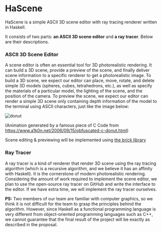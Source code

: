 # HaScene
HaScene is a simple ASCII 3D scene editor with ray tracing renderer written in Haskell.

It consists of two parts: **an ASCII 3D scene editor** and **a ray tracer**. Below are their descriptions.

### ASCII 3D Scene Editor

A scene editor is often an essential tool for 3D photorealistic rendering. It can build a 3D scene, provide a preview of the scene, and finally deliver scene information to a specific renderer to get a photorealistic image. To build a 3D scene, we expect our editor can place, move, rotate, and delete simple 3D models (spheres, cubes, tetrahedrons, etc.), as well as specify the materials of a particular model, the lighting of the scene, and the position of the camera. To preview the scene, we expect our editor can render a simple 3D scene only containing depth information of the model to the terminal using ASCII characters, just like the image below:

![donut](https://github.com/TaKeTube/HaScene/donut.gif?raw=true)

(Animation generated by a famous piece of C Code from https://www.a1k0n.net/2006/09/15/obfuscated-c-donut.html)

Scene editing & previewing will be implemented using [the brick library](https://github.com/jtdaugherty/brick/)

### Ray Tracer

A ray tracer is a kind of renderer that render 3D scene using the ray tracing algorithm (which is a recursive algorithm, and we believe it has an affinity with Haskell). It is the cornerstone of modern photorealistic rendering. Considering the amount of work required to implement the scene editor, we plan to use the open-source ray tracer on GitHub and write the interface to the editor. If we have extra time, we will implement the ray tracer ourselves.

**PS:** Two members of our team are familiar with computer graphics, so we think it is not difficult for the team to grasp the principles behind the algorithm. However, since Haskell as a functional programming language is very different from object-oriented programming languages such as C++, we cannot guarantee that the final result of the project will be exactly as described in the proposal.
